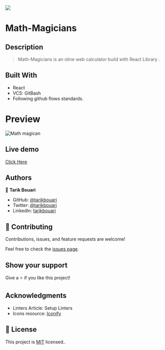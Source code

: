 ![](https://img.shields.io/badge/Microverse-blueviolet)

# Math-Magicians

## Description

> Math-Magicians is an oline web calculator build with React Library .

## Built With
- React 
- VCS: GitBash
- Following github flows standards.

# Preview

![Math magican](https://user-images.githubusercontent.com/104431739/206976009-df677c0a-145f-4789-98d0-592492805646.PNG)

## Live demo

[Click Here](https://startling-profiterole-1f22f5.netlify.app/)

## Authors

👤 **Tarik Bouari**

- GitHub: [@tarikbouari](https://github.com/tarikbouari)
- Twitter: [@tarikbouari](https://twitter.com/TarikBouari)
- LinkedIn: [tarikbouari](https://www.linkedin.com/in/tarik-bouari-44b7191a6/)

## 🤝 Contributing

Contributions, issues, and feature requests are welcome!

Feel free to check the [issues page](../../issues/).

## Show your support

Give a ⭐️ if you like this project!

## Acknowledgments

- Linters Article: Setup Linters
- Icons resource: [Iconify](https://iconify.design/cons8)

## 📝 License

This project is [MIT](./MIT.md) licensed..
